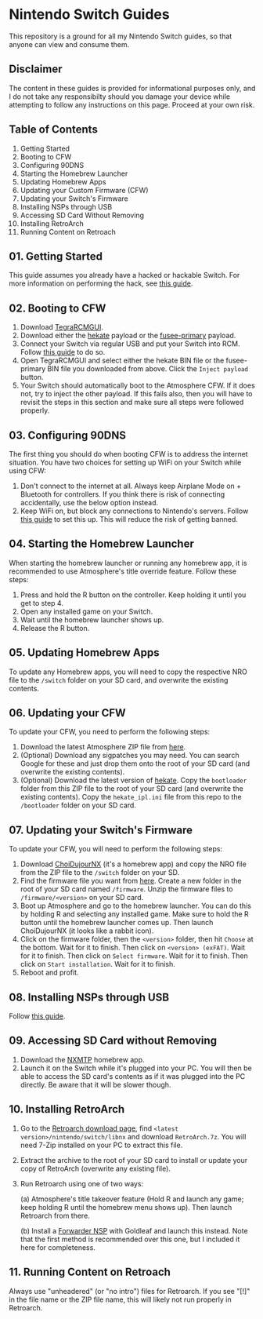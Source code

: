 # Nintendo Switch Guides
This repository is a ground for all my Nintendo Switch guides, so that anyone can view and consume them. 

## Disclaimer
The content in these guides is provided for informational purposes only, and I do not take any responsibilty should you damage your device while attempting to follow any instructions on this page. Proceed at your own risk.

## Table of Contents
01. Getting Started
02. Booting to CFW
03. Configuring 90DNS
04. Starting the Homebrew Launcher
05. Updating Homebrew Apps
06. Updating your Custom Firmware (CFW)
07. Updating your Switch's Firmware
08. Installing NSPs through USB
09. Accessing SD Card Without Removing
10. Installing RetroArch
11. Running Content on Retroach

## 01. Getting Started
This guide assumes you already have a hacked or hackable Switch. For more information on performing the hack, see [this guide](https://switch.homebrew.guide/).

## 02. Booting to CFW
1. Download [TegraRCMGUI](https://github.com/eliboa/TegraRcmGUI/releases).
2. Download either the [hekate](https://github.com/CTCaer/hekate/releases) payload or the [fusee-primary](https://github.com/Atmosphere-NX/Atmosphere/releases) payload.
3. Connect your Switch via regular USB and put your Switch into RCM. Follow [this guide](https://switch.homebrew.guide/gettingstarted/checkingrcm) to do so.
4. Open TegraRCMGUI and select either the hekate BIN file or the fusee-primary BIN file you downloaded from above. Click the ```Inject payload``` button.
5. Your Switch should automatically boot to the Atmosphere CFW. If it does not, try to inject the other payload. If this fails also, then you will have to revisit the steps in this section and make sure all steps were followed properly.

## 03. Configuring 90DNS
The first thing you should do when booting CFW is to address the internet situation. You have two choices for setting up WiFi on your Switch while using CFW:
1. Don't connect to the internet at all. Always keep Airplane Mode on + Bluetooth for controllers. If you think there is risk of connecting accidentally, use the below option instead.
2. Keep WiFi on, but block any connections to Nintendo's servers. Follow [this guide](https://nh-server.github.io/switch-guide/extras/blocking_updates/) to set this up. This will reduce the risk of getting banned.

## 04. Starting the Homebrew Launcher
When starting the homebrew launcher or running any homebrew app, it is recommended to use Atmosphere's title override feature. Follow these steps:
1. Press and hold the R button on the controller. Keep holding it until you get to step 4.
2. Open any installed game on your Switch.
3. Wait until the homebrew launcher shows up.
4. Release the R button.

## 05. Updating Homebrew Apps
To update any Homebrew apps, you will need to copy the respective NRO file to the ```/switch``` folder on your SD card, and overwrite the existing contents.

## 06. Updating your CFW
To update your CFW, you need to perform the following steps:
1. Download the latest Atmosphere ZIP file from [here](https://github.com/Atmosphere-NX/Atmosphere/releases).
2. (Optional) Download any sigpatches you may need. You can search Google for these and just drop them onto the root of your SD card (and overwrite the existing contents).
3. (Optional) Download the latest version of [hekate](https://github.com/CTCaer/hekate/releases). Copy the ```bootloader``` folder from this ZIP file to the root of your SD card (and overwrite the existing contents). Copy the ```hekate_ipl.ini``` file from this repo to the ```/bootloader``` folder on your SD card.

## 07. Updating your Switch's Firmware
To update your CFW, you will need to perform the following steps:
1. Download [ChoiDujourNX](https://switchtools.sshnuke.net)  (it's a homebrew app) and copy the NRO file from the ZIP file to the ```/switch``` folder on your SD.
2. Find the firmware file you want from [here](https://darthsternie.net/switch-firmwares). Create a new folder in the root of your SD card named ```/firmware```. Unzip the firmware files to ```/firmware/<version>``` on your SD card.
3. Boot up Atmosphere and go to the homebrew launcher. You can do this by holding R and selecting any installed game. Make sure to hold the R button until the homebrew launcher comes up. Then launch ChoiDujourNX (it looks like a rabbit icon).
4. Click on the firmware folder, then the ```<version>``` folder, then hit ```Choose``` at the bottom. Wait for it to finish. Then click on ```<version> (exFAT)```. Wait for it to finish. Then click on ``Select firmware``. Wait for it to finish. Then click on ```Start installation```. Wait for it to finish.
5. Reboot and profit.

## 08. Installing NSPs through USB
Follow [this guide](https://switch.homebrew.guide/usingcfw/installnsps/installnsps-nsusbloader).

## 09. Accessing SD Card without Removing
1. Download the [NXMTP](https://github.com/liuervehc/nxmtp/releases) homebrew app.
2. Launch it on the Switch while it's plugged into your PC. You will then be able to access the SD card's contents as if it was plugged into the PC directly. Be aware that it will be slower though.

## 10. Installing RetroArch
1. Go to the [Retroarch download page](https://buildbot.libretro.com/stable/), find ```<latest version>/nintendo/switch/libnx``` and download ```RetroArch.7z```. You will need 7-Zip installed on your PC to extract this file.
2. Extract the archive to the root of your SD card to install or update your copy of RetroArch (overwrite any existing file).
3. Run Retroarch using one of two ways:
   
   (a) Atmosphere's title takeover feature (Hold R and launch any game; keep holding R until the homebrew menu shows up). Then launch Retroarch from there.
   
   (b) Install a [Forwarder NSP](https://mega.nz/#!WLwBAIiI!hfgcJdKA04gpmGlWc198tBba07AGUjryIYP0S8xtNJg) with Goldleaf and launch this instead. Note that the first method is recommended over this one, but I included it here for completeness.

## 11. Running Content on Retroach
Always use "unheadered" (or "no intro") files for Retroarch. If you see "[!]" in the file name or the ZIP file name, this will likely not run properly in Retroarch.
